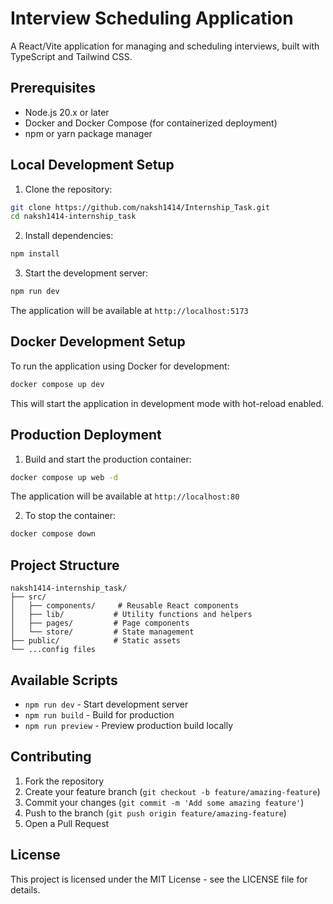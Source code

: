 # Interview Scheduling Application

A React/Vite application for managing and scheduling interviews, built with TypeScript and Tailwind CSS.

## Prerequisites

- Node.js 20.x or later
- Docker and Docker Compose (for containerized deployment)
- npm or yarn package manager

## Local Development Setup

1. Clone the repository:
```bash
git clone https://github.com/naksh1414/Internship_Task.git
cd naksh1414-internship_task
```

2. Install dependencies:
```bash
npm install
```

3. Start the development server:
```bash
npm run dev
```

The application will be available at `http://localhost:5173`

## Docker Development Setup

To run the application using Docker for development:

```bash
docker compose up dev
```

This will start the application in development mode with hot-reload enabled.

## Production Deployment

1. Build and start the production container:
```bash
docker compose up web -d
```

The application will be available at `http://localhost:80`

2. To stop the container:
```bash
docker compose down
```

## Project Structure

```
naksh1414-internship_task/
├── src/
│   ├── components/     # Reusable React components
│   ├── lib/           # Utility functions and helpers
│   ├── pages/         # Page components
│   └── store/         # State management
├── public/            # Static assets
└── ...config files
```

## Available Scripts

- `npm run dev` - Start development server
- `npm run build` - Build for production
- `npm run preview` - Preview production build locally

## Contributing

1. Fork the repository
2. Create your feature branch (`git checkout -b feature/amazing-feature`)
3. Commit your changes (`git commit -m 'Add some amazing feature'`)
4. Push to the branch (`git push origin feature/amazing-feature`)
5. Open a Pull Request

## License

This project is licensed under the MIT License - see the LICENSE file for details.